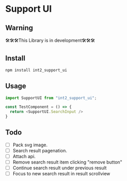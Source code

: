 # Support UI

## Warning
🛠️🛠️🛠️This Library is in development🛠️🛠️🛠️
## Install
```js
npm install int2_support_ui
```

## Usage
```js
import SupportUI from "int2_support_ui";

const TestComponent = () => {
  return <SupportUI.SearchInput />
}
```

## Todo
 - [ ] Pack svg image.
 - [ ] Search result pagenation.
 - [ ] Attach api.
 - [ ] Remove search result item clicking "remove button"
 - [ ] Continue search result under previous result
 - [ ] Focus to new search result in result scrollview